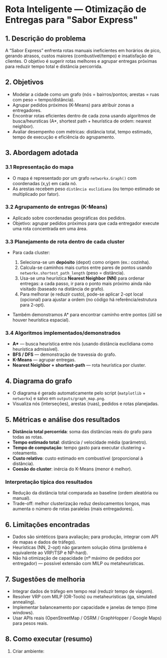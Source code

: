 # Rota Inteligente — Otimização de Entregas para "Sabor Express"

## 1. Descrição do problema
A “Sabor Express” enfrenta rotas manuais ineficientes em horários de pico, gerando atrasos, custos maiores (combustível/tempo) e insatisfação de clientes. O objetivo é sugerir rotas melhores e agrupar entregas próximas para reduzir tempo total e distância percorrida.

## 2. Objetivos
- Modelar a cidade como um grafo (nós = bairros/pontos; arestas = ruas com peso = tempo/distância).
- Agrupar pedidos próximos (K-Means) para atribuir zonas a entregadores.
- Encontrar rotas eficientes dentro de cada zona usando algoritmos de busca/heursticas (A*, shortest path + heurística de ordem: nearest neighbor).
- Avaliar desempenho com métricas: distância total, tempo estimado, tempo de execução e eficiência do agrupamento.

## 3. Abordagem adotada
### 3.1 Representação do mapa
- O mapa é representado por um grafo `networkx.Graph()` com coordenadas (x,y) em cada nó.
- As arestas recebem peso `distância euclidiana` (ou tempo estimado se multiplicado por fator).

### 3.2 Agrupamento de entregas (K-Means)
- Aplicado sobre coordenadas geográficas dos pedidos.
- Objetivo: agrupar pedidos próximos para que cada entregador execute uma rota concentrada em uma área.

### 3.3 Planejamento de rota dentro de cada cluster
- Para cada cluster:
  1. Seleciona-se um **depósito** (depot) como origem (ex.: cozinha).
  2. Calcula-se caminhos mais curtos entre pares de pontos usando `networkx.shortest_path_length` (peso = distância).
  3. Usa-se uma heurística **Nearest Neighbor (NN)** para ordenar entregas: a cada passo, ir para o ponto mais próximo ainda não visitado (baseado na distância de grafo).
  4. Para melhorar (e reduzir custo), pode-se aplicar 2-opt local (opcional) para ajustar a ordem (no código há referência/estrutura para 2-opt).

- Também demonstramos A* para encontrar caminho entre pontos (útil se houver heurística espacial).

### 3.4 Algoritmos implementados/demonstrados
- **A\*** — busca heurística entre nós (usando distância euclidiana como heurística admissível).
- **BFS / DFS** — demonstração de travessia do grafo.
- **K-Means** — agrupar entregas.
- **Nearest Neighbor + shortest-path** — rota heurística por cluster.

## 4. Diagrama do grafo
- O diagrama é gerado automaticamente pelo script (`matplotlib` + `networkx`) e salvo em `outputs/graph_map.png`.
- Visualiza nós (interseções), arestas (ruas), pedidos e rotas planejadas.

## 5. Métricas e análise dos resultados
- **Distância total percorrida**: soma das distâncias reais do grafo para todas as rotas.
- **Tempo estimado total**: distância / velocidade média (parâmetro).
- **Tempo de computação**: tempo gasto para executar clustering + roteamento.
- **Custo relativo**: custo estimado em combustível (proporcional à distância).
- **Coesão do cluster**: inércia do K-Means (menor é melhor).

### Interpretação típica dos resultados
- Redução da distância total comparada ao baseline (ordem aleatória ou manual).
- Trade-off: melhor clusterização reduz deslocamentos longos, mas aumenta o número de rotas paralelas (mais entregadores).

## 6. Limitações encontradas
- Dados são sintéticos (para avaliação; para produção, integrar com API de mapas e dados de tráfego).
- Heurísticas (NN, 2-opt) não garantem solução ótima (problema é equivalente ao VRP/TSP e NP-hard).
- Não há otimização de capacidade (nº máximo de pedidos por entregador) — possível extensão com MILP ou metaheurísticas.

## 7. Sugestões de melhoria
- Integrar dados de tráfego em tempo real (reduzir tempo de viagem).
- Resolver VRP com MILP (OR-Tools) ou metaheurísticas (ga, simulated annealing).
- Implementar balanceamento por capacidade e janelas de tempo (time windows).
- Usar APIs reais (OpenStreetMap / OSRM / GraphHopper / Google Maps) para pesos reais.

## 8. Como executar (resumo)
1. Criar ambiente:

